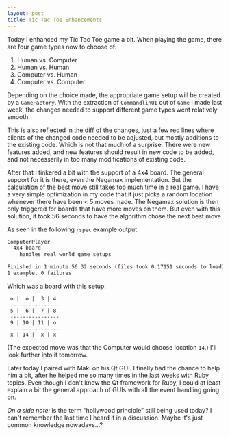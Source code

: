 ```yaml
---
layout: post
title: Tic Tac Toe Enhancements
---
```


Today I enhanced my Tic Tac Toe game a bit. When playing the game, there are four game types now to choose of:

 1. Human vs. Computer
 2. Human vs. Human
 3. Computer vs. Human
 4. Computer vs. Computer

Depending on the choice made, the appropriate game setup will be created by a `GameFactory`. With the extraction of `CommandlinUI` out of `Game` I made last week, the changes needed to support different game types went relatively smooth. 

This is also reflected in [the diff of the changes](https://github.com/christophgockel/tictactoe-ruby/commit/9e21a34c702b88ea56876d2204bfb47e82725159), just a few red lines where clients of the changed code needed to be adjusted, but mostly additions to the existing code. Which is not that much of a surprise. There were new features added, and new features should result in new code to be added, and not necessarily in too many modifications of existing code.

After that I tinkered a bit with the support of a 4x4 board. The general support for it is there, even the Negamax implementation. But the calculation of the best move still takes too much time in a real game. I have a very simple optimization in my code that it just picks a random location whenever there have been < 5 moves made. The Negamax solution is then only triggered for boards that have more moves on them. But even with this solution, it took 56 seconds to have the algorithm chose the next best move.

As seen in the following `rspec` example output:

```bash
ComputerPlayer
  4x4 board
    handles real world game setups

Finished in 1 minute 56.32 seconds (files took 0.17151 seconds to load)
1 example, 0 failures
```
Which was a board with this setup:

     o |  o |  3 | 4 
     ----------------
     5 |  6 |  7 | 8 
     ----------------
     9 | 10 | 11 | o
     ----------------
     x | 14 |  x | x

(The expected move was that the Computer would choose location `14`.)
I'll look further into it tomorrow.

Later today I paired with Maki on his Qt GUI. I finally had the chance to help him a bit, after he helped me so many times in the last weeks with Ruby topics. Even though I don't know the Qt framework for Ruby, I could at least explain a bit the general approach of GUIs with all the event handling going on.

_On a side note:_ is the term &ldquo;hollywood principle&rdquo; still being used today? I can't remember the last time I heard it in a discussion. Maybe it's just common knowledge nowadays...?
